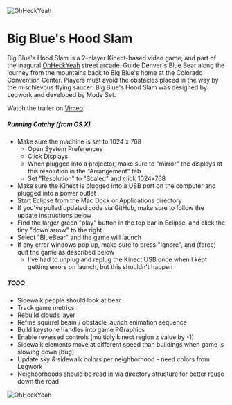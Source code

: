 ![OhHeckYeah](https://raw.githubusercontent.com/ohheckyeah/web-content/master/game-titles/big-blue's-hood-slam-title.png)


Big Blue's Hood Slam
==========

Big Blue's Hood Slam is a 2-player Kinect-based video game, and part of the inagural [OhHeckYeah](http://ohheckyeah.com) street arcade. Guide Denver's Blue Bear along the journey from the mountains back to Big Blue's home at the Colorado Convention Center. Players must avoid the obstacles placed in the way by the mischievous flying saucer. Big Blue's Hood Slam was designed by Legwork and developed by Mode Set.

Watch the trailer on [Vimeo](https://vimeo.com/95688462).

##### Running Catchy (from OS X)


* Make sure the machine is set to 1024 x 768
	* Open System Preferences
	* Click Displays
	* When plugged into a projector, make sure to "mirror" the displays at this resolution in the "Arrangement" tab
	* Set "Resolution" to "Scaled" and click 1024x768
* Make sure the Kinect is plugged into a USB port on the computer and plugged into a power outlet
* Start Eclipse from the Mac Dock or Applications directory
* If you've pulled updated code via GitHub, make sure to follow the update instructions below
* Find the larger green "play" button in the top bar in Eclipse, and click the tiny "down arrow" to the right
* Select "BlueBear" and the game will launch
* If any error windows pop up, make sure to press "Ignore", and (force) quit the game as described below
	* I've had to unplug and replug the Kinect USB once when I kept getting errors on launch, but this shouldn't happen


##### TODO

* Sidewalk people should look at bear
* Track game metrics
* Rebuild clouds layer
* Refine squirrel beam / obstacle launch animation sequence
* Build keystone handles into game PGraphics
* Enable reversed controls (multiply kinect region z value by -1)
* Sidewalk elements move at different speed than buildings when game is slowing down [bug]
* Update sky & sidewalk colors per neighborhood - need colors from Legwork
* Neighborhoods should be read in via directory structure for better reuse down the road


![OhHeckYeah](https://avatars2.githubusercontent.com/u/6227089?s=140)
